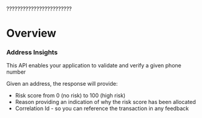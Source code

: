 ????????????????????????

# Overview

### Address Insights

This API enables your application to validate and verify a given phone number

Given an address, the response will provide:

* Risk score from 0 (no risk) to 100 (high risk)
* Reason providing an indication of why the risk score has been allocated
* Correlation Id - so you can reference the transaction in any feedback